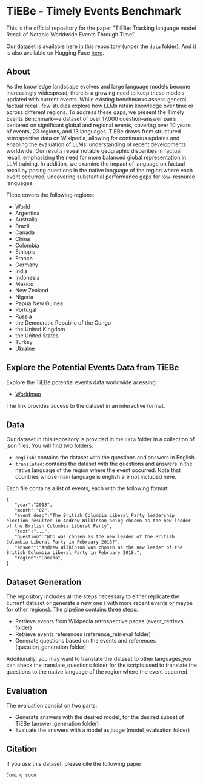 # TiEBe - Timely Events Benchmark

This is the official repository for the paper "TiEBe: Tracking language model Recall of Notable Worldwide Events Through Time".

Our dataset is available here in this repository (under the `data` folder). And it is also available on Hugging Face [here](https://huggingface.co/datasets/TimelyEventsBenchmark/TiEBe).

## About 

As the knowledge landscape evolves and large language models become increasingly widespread, there is a growing need to keep these models updated with current events. While existing benchmarks assess general factual recall, few studies explore how LLMs retain knowledge over time or across different regions. To address these gaps, we present the Timely Events Benchmark—a dataset of over 17,000 question–answer pairs centered on significant global and regional events, covering over 10 years of events, 23 regions, and 13 languages. TiEBe draws from structured retrospective data on Wikipedia, allowing for continuous updates and enabling the evaluation of LLMs’ understanding of recent developments worldwide. Our results reveal notable geographic disparities in factual recall, emphasizing the need for more balanced global representation in LLM training. In addition, we examine the impact of language on factual recall by posing questions in the native language of the region where each event occurred, uncovering substantial performance gaps for low-resource languages.

Tiebe covers the following regions:

- World
- Argentina
- Australia
- Brazil
- Canada
- China
- Colombia
- Ethiopia
- France
- Germany
- India
- Indonesia
- Mexico
- New Zealand
- Nigeria
- Papua New Guinea
- Portugal
- Russia
- the Democratic Republic of the Congo
- the United Kingdom
- the United States
- Turkey
- Ukraine

## Explore the Potential Events Data from TiEBe
Explore the TiEBe potential events data worldwide acessing:
- [Worldmap](static/tiebe_potential_events_data.html)

The link provides access to the dataset in an interactive format.

## Data

Our dataset in this repository is provided in the `data` folder in a collection of json files. You will find two folders:
- `english`: contains the dataset with the questions and answers in English.
- `translated`: contains the dataset with the questions and answers in the native language of the region where the event occurred. Note that countries whose main language is english are not included here.

Each file contains a list of events, each with the following format:
```
{
   "year":"2018",
   "month":"02",
   "event_desc":"The British Columbia Liberal Party leadership election resulted in Andrew Wilkinson being chosen as the new leader of the British Columbia Liberal Party",
   "text":"...",
   "question":"Who was chosen as the new leader of the British Columbia Liberal Party in February 2018?",
   "answer":"Andrew Wilkinson was chosen as the new leader of the British Columbia Liberal Party in February 2018.",
   "region":"Canada",
}
```

## Dataset Generation

The repository includes all the steps necessary to either replicate the current dataset or generate a new one ( with more recent events or maybe for other regions). The pipeline contains three steps:

- Retrieve events from Wikipedia retrospective pages (event_retrieval folder)
- Retrieve events references (reference_retrieval folder)
- Generate questions based on the events and references (question_generation folder)

Additionally, you may want to translate the dataset to other languages,you can check the translate_questions folder for the scripts used to translate the questions to the native language of the region where the event occurred.

## Evaluation

The evaluation consist on two parts:


- Generate answers with the desired model, for the desired subset of TiEBe (answer_generation folder)
- Evaluate the answers with a model as judge (model_evaluation folder)

## Citation

If you use this dataset, please cite the following paper:

```
Coming soon
```

